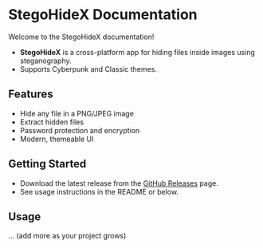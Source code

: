 # StegoHideX Documentation

Welcome to the StegoHideX documentation!

- **StegoHideX** is a cross-platform app for hiding files inside images using steganography.
- Supports Cyberpunk and Classic themes.

## Features
- Hide any file in a PNG/JPEG image
- Extract hidden files
- Password protection and encryption
- Modern, themeable UI

## Getting Started
- Download the latest release from the [GitHub Releases](https://github.com/acydyq/StegoHideX/releases) page.
- See usage instructions in the README or below.

## Usage
... (add more as your project grows)
